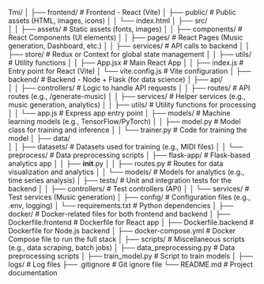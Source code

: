 Tmi/
│
├── frontend/                   # Frontend - React (Vite)
│   ├── public/                 # Public assets (HTML, images, icons)
│   │   └── index.html
│   ├── src/                    
│   │   ├── assets/             # Static assets (fonts, images)
│   │   ├── components/         # React Components (UI elements)
│   │   ├── pages/              # React Pages (Music generation, Dashboard, etc.)
│   │   ├── services/           # API calls to backend
│   │   ├── store/              # Redux or Context for global state management
│   │   ├── utils/              # Utility functions
│   │   ├── App.jsx             # Main React App
│   │   ├── index.js            # Entry point for React (Vite)
│   └── vite.config.js          # Vite configuration
│
├── backend/                    # Backend - Node + Flask (for data science)
│   ├── api/                    
│   │   ├── controllers/        # Logic to handle API requests
│   │   ├── routes/             # API routes (e.g., /generate-music)
│   │   ├── services/           # Helper services (e.g., music generation, analytics)
│   │   ├── utils/              # Utility functions for processing
│   │   └── app.js              # Express app entry point
│   ├── models/                 # Machine learning models (e.g., TensorFlow/PyTorch)
│   │   ├── model.py            # Model class for training and inference
│   │   └── trainer.py          # Code for training the model
│   ├── data/                   
│   │   ├── datasets/           # Datasets used for training (e.g., MIDI files)
│   │   └── preprocess/         # Data preprocessing scripts
│   ├── flask-app/              # Flask-based analytics app
│   │   ├── __init__.py
│   │   ├── routes.py           # Routes for data visualization and analytics
│   │   └── models/             # Models for analytics (e.g., time series analysis)
│   ├── tests/                  # Unit and integration tests for the backend
│   │   ├── controllers/        # Test controllers (API)
│   │   └── services/           # Test services (Music generation)
│   ├── config/                 # Configuration files (e.g., .env, logging)
│   └── requirements.txt        # Python dependencies
│
├── docker/                     # Docker-related files for both frontend and backend
│   ├── Dockerfile.frontend     # Dockerfile for React app
│   ├── Dockerfile.backend      # Dockerfile for Node.js backend
│   ├── docker-compose.yml      # Docker Compose file to run the full stack
│
├── scripts/                    # Miscellaneous scripts (e.g., data scraping, batch jobs)
│   ├── data_preprocessing.py   # Data preprocessing scripts
│   ├── train_model.py          # Script to train models
│
├── logs/                       # Log files
├── .gitignore                  # Git ignore file
└── README.md                   # Project documentation

